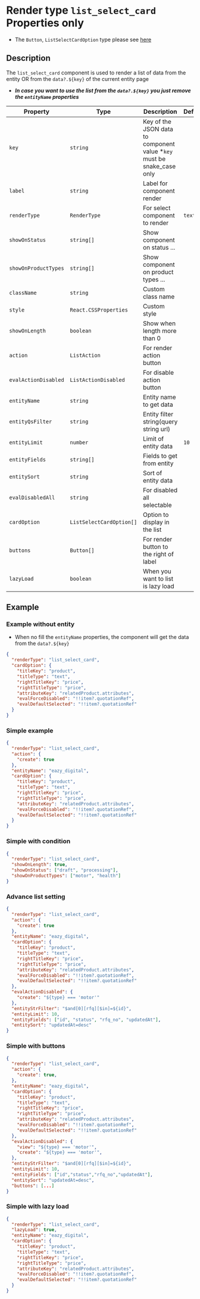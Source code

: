 # Render type `list_select_card` Properties only

- The `Button`, `ListSelectCardOption` type please see [here](../README.md)

## Description

The `list_select_card` component is used to render a list of data from the entity OR from the `data?.${key}` of the current entity page

- **_In case you want to use the list from the `data?.${key}` you just remove the `entityName` properties_**

| Property             | Type                     | Description                                                             | Default | Required | Example                               |
| -------------------- | ------------------------ | ----------------------------------------------------------------------- | ------- | -------- | ------------------------------------- |
| `key`                | `string`                 | Key of the JSON data to component value \*`key` must be snake_case only |         | Yes      | `agent.first_name`                    |
| `label`              | `string`                 | Label for component render                                              |         | Yes      |                                       |
| `renderType`         | `RenderType`             | For select component to render                                          | `text`  | No       |                                       |
| `showOnStatus`       | `string[]`               | Show component on status ...                                            |         | No       | `['draft', 'submit']`                 |
| `showOnProductTypes` | `string[]`               | Show component on product types ...                                     |         | No       | `['motor', 'health']`                 |
| `className`          | `string`                 | Custom class name                                                       |         | No       | `text-primary`                        |
| `style`              | `React.CSSProperties`    | Custom style                                                            |         | No       | `{ color: 'red' }`                    |
| `showOnLength`       | `boolean`                | Show when length more than 0                                            |         | No       |                                       |
| `action`             | `ListAction`             | For render action button                                                |         | No       | `{ "create": true }`                  |
| `evalActionDisabled` | `ListActionDisabled`     | For disable action button                                               |         | No       | `{ "create": "${type} === 'motor'" }` |
| `entityName`         | `string`                 | Entity name to get data                                                 |         | Yes      | `eazy_rfq`                            |
| `entityQsFilter`     | `string`                 | Entity filter string(query string url)                                  |         | No       | `$and[0][rfq][$in]=${id}`             |
| `entityLimit`        | `number`                 | Limit of entity data                                                    | `10`    | No       |                                       |
| `entityFields`       | `string[]`               | Fields to get from entity                                               |         | No       |                                       |
| `entitySort`         | `string`                 | Sort of entity data                                                     |         | No       |                                       |
| `evalDisabledAll`    | `string`                 | For disabled all selectable                                             |         | No       | `!data?.priceList?.length`            |
| `cardOption`         | `ListSelectCardOption[]` | Option to display in the list                                           |         | Yes      |                                       |
| `buttons`            | `Button[]`               | For render button to the right of label                                 |         | No       |                                       |
| `lazyLoad`           | `boolean`                | When you want to list is lazy load                                      |         | No       |                                       |

## Example

### Example without entity

- When no fill the `entityName` properties, the component will get the data from the `data?.${key}`

```json
{
  "renderType": "list_select_card",
  "cardOption": {
    "titleKey": "product",
    "titleType": "text",
    "rightTitleKey": "price",
    "rightTitleType": "price",
    "attributeKey": "relatedProduct.attributes",
    "evalForceDisabled": "!!item?.quotationRef",
    "evalDefaultSelected": "!!item?.quotationRef"
  }
}
```

### Simple example

```json
{
  "renderType": "list_select_card",
  "action": {
    "create": true
  },
  "entityName": "eazy_digital",
  "cardOption": {
    "titleKey": "product",
    "titleType": "text",
    "rightTitleKey": "price",
    "rightTitleType": "price",
    "attributeKey": "relatedProduct.attributes",
    "evalForceDisabled": "!!item?.quotationRef",
    "evalDefaultSelected": "!!item?.quotationRef"
  }
}
```

### Simple with condition

```json
{
  "renderType": "list_select_card",
  "showOnLength": true,
  "showOnStatus": ["draft", "processing"],
  "showOnProductTypes": ["motor", "health"]
}
```

### Advance list setting

```json
{
  "renderType": "list_select_card",
  "action": {
    "create": true
  },
  "entityName": "eazy_digital",
  "cardOption": {
    "titleKey": "product",
    "titleType": "text",
    "rightTitleKey": "price",
    "rightTitleType": "price",
    "attributeKey": "relatedProduct.attributes",
    "evalForceDisabled": "!!item?.quotationRef",
    "evalDefaultSelected": "!!item?.quotationRef"
  },
  "evalActionDisabled": {
    "create": "${type} === 'motor'"
  },
  "entityStrFilter": "$and[0][rfq][$in]=${id}",
  "entityLimit": 10,
  "entityFields": ["id", "status", "rfq_no", "updatedAt"],
  "entitySort": "updatedAt=desc"
}
```

### Simple with buttons

```json
{
  "renderType": "list_select_card",
  "action": {
    "create": true,
  },
  "entityName": "eazy_digital",
  "cardOption": {
    "titleKey": "product",
    "titleType": "text",
    "rightTitleKey": "price",
    "rightTitleType": "price",
    "attributeKey": "relatedProduct.attributes",
    "evalForceDisabled": "!!item?.quotationRef",
    "evalDefaultSelected": "!!item?.quotationRef"
  },
  "evalActionDisabled": {
    "view": "${type} === 'motor'",
    "create": "${type} === 'motor'",
  },
  "entityStrFilter": "$and[0][rfq][$in]=${id}",
  "entityLimit": 10,
  "entityFields": ["id","status","rfq_no","updatedAt"],
  "entitySort": "updatedAt=desc",
  "buttons": [...]
}
```

### Simple with lazy load

```json
{
  "renderType": "list_select_card",
  "lazyLoad": true,
  "entityName": "eazy_digital",
  "cardOption": {
    "titleKey": "product",
    "titleType": "text",
    "rightTitleKey": "price",
    "rightTitleType": "price",
    "attributeKey": "relatedProduct.attributes",
    "evalForceDisabled": "!!item?.quotationRef",
    "evalDefaultSelected": "!!item?.quotationRef"
  }
}
```
